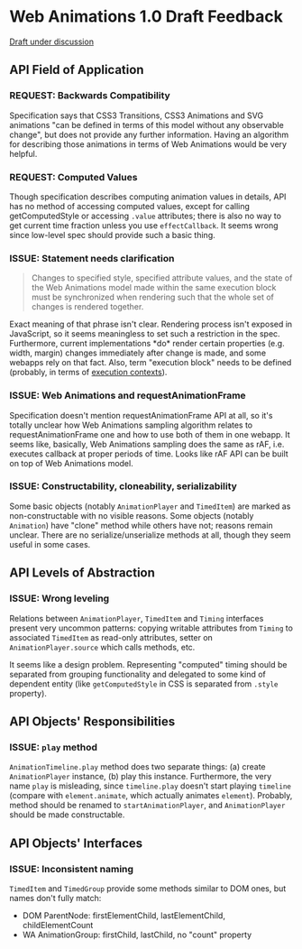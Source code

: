 # Web Animations 1.0 Draft Feedback

[Draft under discussion](http://dev.w3.org/fxtf/web-animations/)

## API Field of Application

### REQUEST: Backwards Compatibility
Specification says that CSS3 Transitions, CSS3 Animations and SVG animations "can be defined in terms of this model without any observable change", but does not provide any further information. Having an algorithm for describing those animations in terms of Web Animations would be very helpful.

### REQUEST: Computed Values
Though specification describes computing animation values in details, API has no method of accessing computed values, except for calling getComputedStyle or accessing `.value` attributes; there is also no way to get current time fraction unless you use `effectCallback`. It seems wrong since low-level spec should provide such a basic thing.

### ISSUE: Statement needs clarification
<blockquote>Changes to specified style, specified attribute values, and the state of the Web Animations model made within the same execution block must be synchronized when rendering such that the whole set of changes is rendered together.</blockquote>
Exact meaning of that phrase isn't clear. Rendering process isn't exposed in JavaScript, so it seems meaningless to set such a restriction in the spec. Furthermore, current implementations *do* render certain properties (e.g. width, margin) changes immediately after change is made, and some webapps rely on that fact.
Also, term "execution block" needs to be defined (probably, in terms of <a href="http://people.mozilla.org/~jorendorff/es6-draft.html#sec-execution-contexts">execution contexts</a>).

### ISSUE: Web Animations and requestAnimationFrame
Specification doesn't mention requestAnimationFrame API at all, so it's totally unclear how Web Animations sampling algorithm relates to requestAnimationFrame one and how to use both of them in one webapp. It seems like, basically, Web Animations sampling does the same as rAF, i.e. executes callback at proper periods of time. Looks like rAF API can be built on top of Web Animations model.

### ISSUE: Constructability, cloneability, serializability
Some basic objects (notably `AnimationPlayer` and `TimedItem`) are marked as non-constructable with no visible reasons.
Some objects (notably `Animation`) have "clone" method while others have not; reasons remain unclear.
There are no serialize/unserialize methods at all, though they seem useful in some cases.

## API Levels of Abstraction

### ISSUE: Wrong leveling
Relations between `AnimationPlayer`, `TimedItem` and `Timing` interfaces present very uncommon patterns: copying writable attributes from `Timing` to associated `TimedItem` as read-only attributes, setter on `AnimationPlayer.source` which calls methods, etc.

It seems like a design problem. Representing "computed" timing should be separated from grouping functionality and delegated to some kind of dependent entity (like `getComputedStyle` in CSS is separated from `.style` property).

## API Objects' Responsibilities

### ISSUE: `play` method
`AnimationTimeline.play` method does two separate things: (a) create `AnimationPlayer` instance, (b) play this instance. Furthermore, the very name `play` is misleading, since `timeline.play` doesn't start playing `timeline` (compare with `element.animate`, which actually animates `element`). Probably, method should be renamed to `startAnimationPlayer`, and `AnimationPlayer` should be made constructable.

## API Objects' Interfaces

### ISSUE: Inconsistent naming
`TimedItem` and `TimedGroup` provide some methods similar to DOM ones, but names don't fully match:
  * DOM ParentNode: firstElementChild, lastElementChild, childElementCount
  * WA AnimationGroup: firstChild, lastChild, no "count" property
